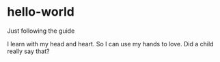 # hello-world
Just following the guide

I learn with my head and heart.
So I can use my hands to love.
Did a child really say that?
